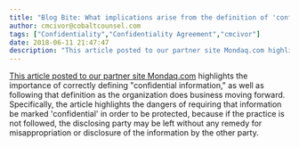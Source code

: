 ```yaml
---
title: "Blog Bite: What implications arise from the definition of 'confidential information'?"
author: cmcivor@cobaltcounsel.com
tags: ["Confidentiality","Confidentiality Agreement","cmcivor"]
date: 2018-06-11 21:47:47
description: "This article posted to our partner site Mondaq.com highlights the importance of correctly defining 'confidential information,' as well as following that definition as the organization does business..."
---
```


[This article posted to our partner site Mondaq.com](http://www.mondaq.com/canada/x/257762/Trade+Secrets/NonDisclosure+Agreements+A+Cautionary+Tale) highlights the importance of correctly defining "confidential information," as well as following that definition as the organization does business moving forward. Specifically, the article highlights the dangers of requiring that information be marked 'confidential' in order to be protected, because if the practice is not followed, the disclosing party may be left without any remedy for misappropriation or disclosure of the information by the other party.